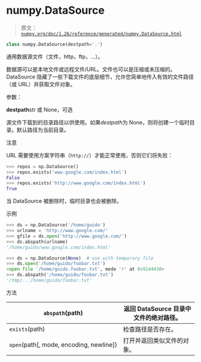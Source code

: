 # numpy.DataSource

> 原文：[`numpy.org/doc/1.26/reference/generated/numpy.DataSource.html`](https://numpy.org/doc/1.26/reference/generated/numpy.DataSource.html)

```py
class numpy.DataSource(destpath='.')
```

通用数据源文件（文件，http，ftp，…）。

数据源可以是本地文件或远程文件/URL。文件也可以是压缩或未压缩的。DataSource 隐藏了一些下载文件的底层细节，允许您简单地传入有效的文件路径（或 URL）并获取文件对象。

参数：

**destpath**str 或 None，可选

源文件下载到的目录路径以供使用。如果*destpath*为 None，则将创建一个临时目录。默认路径为当前目录。

注意

URL 需要使用方案字符串（`http://`）才能正常使用，否则它们将失败：

```py
>>> repos = np.DataSource()
>>> repos.exists('www.google.com/index.html')
False
>>> repos.exists('http://www.google.com/index.html')
True 
```

当 DataSource 被删除时，临时目录也会被删除。

示例

```py
>>> ds = np.DataSource('/home/guido')
>>> urlname = 'http://www.google.com/'
>>> gfile = ds.open('http://www.google.com/')
>>> ds.abspath(urlname)
'/home/guido/www.google.com/index.html'

>>> ds = np.DataSource(None)  # use with temporary file
>>> ds.open('/home/guido/foobar.txt')
<open file '/home/guido.foobar.txt', mode 'r' at 0x91d4430>
>>> ds.abspath('/home/guido/foobar.txt')
'/tmp/.../home/guido/foobar.txt' 
```

方法

| `abspath`(path) | 返回 DataSource 目录中文件的绝对路径。 |
| --- | --- |
| `exists`(path) | 检查路径是否存在。 |
| `open`(path[, mode, encoding, newline]) | 打开并返回类似文件的对象。 |
